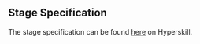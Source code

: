 ## Stage Specification

The stage specification can be found [here](https://hyperskill.org/projects/51/stages/277/implement) on Hyperskill.